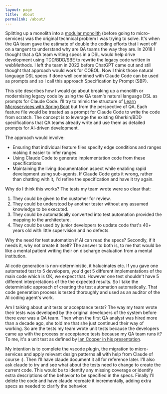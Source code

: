 ```yaml
---
layout: page
title:  About
permalink: /about/
---
```


Splitting up a monolith into a [modular monolith][modular-monolith] (before going to micro-services) was the original technical problem I was trying to solve.
It's when the QA team gave the estimate of double the coding efforts that I went off on a tangent to understand why are QA teams the way they are.
In 2018 I thought that a QA team writing specs in a DSL would help drive development using TDD/BDD/SBE to rewrite the legacy code written in webMethods. 
I left the team in 2022 before ChatGPT came out and still thought that approach would work for COBOL.
Now I think those natural language DSL specs if done well combined with Claude Code can be used as prompts and so I call this approach Specification by Prompt (SBP).

This site describes how I would go about breaking up a monolith or modernising legacy code by using the QA team's natural language DSL as prompts for Claude Code. 
I'll try to mimic the structure of [Learn Microservices with Spring Boot][spring-boot-book] but from the perspective of QA.
Each feature file would be treated as a prompt for Claude Code to write the code from scratch. 
The concept is to leverage the existing Gherkin/BDD specifications that QA teams already write and use them as detailed prompts for AI-driven development.

The approach would involve:
- Ensuring that individual feature files specify edge conditions and ranges making it easier to infer ranges.
- Using Claude Code to generate implementation code from these specifications
- Maintaining the living documentation aspect while enabling rapid development using sub-agents. If Claude Code gets it wrong, rather than chatting with it, I'd refine the specification and have it try again.

Why do I think this works? 
The tests my team wrote were so clear that:
1. They could be given to the customer for review.
2. They could be understood by another tester without any assumed knowledge to be executed.
3. They could be automatically converted into test automation provided the mapping to the architecture.
4. They could be used by junior developers to update code that's 40+ years old with little supervision and no defects.

Why the need for test automation if AI can read the specs?
Secondly, if it needs it, why not create it itself?
The answer to both is, to me that would be like a mental patient writing their on discharge evaluation from a mental institution.

AI code generation is non-deterministic, it halucinates etc. If you gave one automated test to 5 developers, you'd get 5 different implementations of the main code which is OK, we expect that.
However one test shouldn't have 5 different interpretations of the the expected results. So I take the deterministic approach of creating the test automation automatically. That code generation process is tested thoroughly and used as an auditor of the AI coding agent's work.

Am I talking about unit tests or acceptance tests? 
The way my team wrote their tests was developed by the original developers of the system before there ever was a QA team.
Then when the first QA analyst was hired more than a decade ago, she told me that she just continued their way of working.
So are the tests my team wrote unit tests because the developers came up with the process or acceptance tests because my QA team runs it? 
To me, it's a unit test as defined by [Ian Cooper in his presentation][ian-cooper-testing].

My intention is to complete the vscode plugin, the migration to micro-services and apply relevant design patterns all with help from Claude of course :).
Then I'll have claude document it all for reference later. 
I'll also ask claude to try and see what about the tests need to change to create the current code.
This would be to identify any missing coverage or identify extra descriptions of the behavior to be specified in the specs. 
Finally I'll delete the code and have claude recreate it incrementally, adding extra specs as needed to clarify the behavior.

[modular-monolith]: https://www.youtube.com/watch?v=5OjqD-ow8GE
[spring-boot-book]: https://mosy.tech/products-overview/
[ian-cooper-testing]: https://www.youtube.com/watch?v=EZ05e7EMOLM